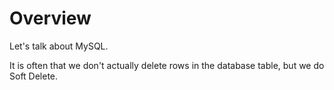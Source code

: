 Overview
==========
Let's talk about MySQL.

It is often that we don't actually delete rows in the database table, but we do Soft Delete.
